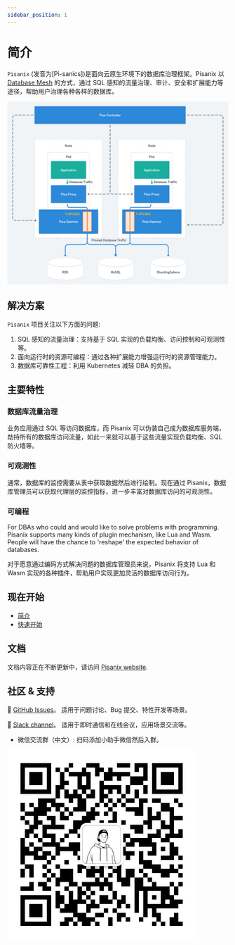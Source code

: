 ```yaml
---
sidebar_position: 1
---
```


# 简介 

`Pisanix` (发音为[Pi-sanics])是面向云原生环境下的数据库治理框架。Pisanix 以 [Database Mesh](https://database-mesh.io) 的方式，通过 SQL 感知的流量治理、审计、安全和扩展能力等途径，帮助用户治理各种各样的数据库。

![Pisanix Arch](/img/pisanix-arch.png)


## 解决方案 

`Pisanix` 项目关注以下方面的问题:

1. SQL 感知的流量治理：支持基于 SQL 实现的负载均衡、访问控制和可观测性等。
2. 面向运行时的资源可编程：通过各种扩展能力增强运行时的资源管理能力。
3. 数据库可靠性工程：利用 Kubernetes 减轻 DBA 的负担。

## 主要特性 
### 数据库流量治理 

业务应用通过 SQL 等访问数据库，而 Pisanix 可以伪装自己成为数据库服务端，劫持所有的数据库访问流量，如此一来就可以基于这些流量实现负载均衡、SQL 防火墙等。

### 可观测性 

通常，数据库的监控需要从表中获取数据然后进行绘制。现在通过 Pisanix，数据库管理员可以获取代理层的监控指标，进一步丰富对数据库访问的可观测性。

### 可编程 

For DBAs who could and would like to solve problems with programming. Pisanix supports many kinds of plugin mechanism, like Lua and Wasm. People will have the chance to 'reshape' the expected behavior of databases.

对于愿意通过编码方式解决问题的数据库管理员来说，Pisanix 将支持 Lua 和 Wasm 实现的各种插件，帮助用户实现更加灵活的数据库访问行为。

## 现在开始 
- [简介](https://www.pisanix.io/docs/intro)
- [快速开始](https://www.pisanix.io/docs/quickstart)

## 文档 
文档内容正在不断更新中，请访问 [Pisanix website](https://pisanix.io/).

## 社区 & 支持 
 :link: [GitHub Issues](https://github.com/database-mesh/pisanix/issues)。 适用于问题讨论、Bug 提交、特性开发等场景。

 :link: [Slack channel](https://join.slack.com/t/databasemesh/shared_invite/zt-12hlythpe-C4rrS1WZ2ZkEd3zn84SqeQ)。 适用于即时通信和在线会议，应用场景交流等。

- 微信交流群（中文）: 扫码添加小助手微信然后入群。

![Wechat user group broker](/img/wechat-user-group-broker.jpeg)